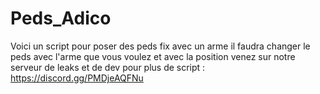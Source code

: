 # Peds_Adico
Voici un script pour poser des peds fix avec un arme il faudra changer le peds avec l'arme que vous voulez et avec la position venez sur notre serveur de leaks et de dev pour plus de script : https://discord.gg/PMDjeAQFNu
